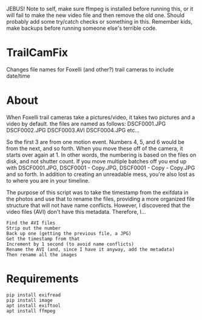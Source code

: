 JEBUS! Note to self, make sure ffmpeg is installed before running this, or it will fail to make the new video file and then remove the old one. Should probably add some try/catch checks or something in this. Remember kids, make backups before running someone else's terrible code.

# TrailCamFix
Changes file names for Foxelli (and other?) trail cameras to include date/time

# About
When Foxelli trail cameras take a pictures/video, it takes two pictures and a video by default. the files are named as follows:
DSCF0001.JPG
DSCF0002.JPG
DSCF0003.AVI
DSCF0004.JPG
etc...

So the first 3 are from one motion event. Numbers 4, 5, and 6 would be from the next, and so forth. When you move these off of the camera, it starts over again at 1. In other words, the numbering is based on the files on disk, and not shutter count. If you move multiple batches off you end up with DSCF0001.JPG, DSCF0001 - Copy.JPG, DSCF0001 - Copy - Copy.JPG and so forth. In addition to creating an unreadable mess, you're also lost as to where you are in your timeline. 

The purpose of this script was to take the timestamp from the exifdata in the photos and use that to rename the files, providing a more organized file structure that will not have name conflicts. However, I discovered that the video files (AVI) don't have this metadata. Therefore, I...

```
Find the AVI files
Strip out the number
Back up one (getting the previous file, a JPG)
Get the timestamp from that
Increment by 1 second (to avoid name conflicts)
Rename the AVI (and, since I have it anyway, add the metadata)
Then rename all the images
```

# Requirements
```
pip install exifread
pip install image
apt install exiftool
apt install ffmpeg
```
